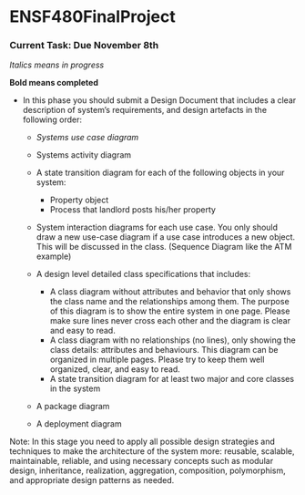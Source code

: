 # ENSF480FinalProject

### Current Task: Due November 8th

*Italics means in progress*

**Bold means completed**

* In this phase you should submit a Design Document that includes a clear description of system’s requirements,
and design artefacts in the following order:
    
    * *Systems use case diagram*
    * Systems activity diagram 
    * A state transition diagram for each of the following objects in your system:
        
        * Property object
        * Process that landlord posts his/her property
    
    * System interaction diagrams for each use case. You only should draw a new use-case diagram if a use
    case introduces a new object. This will be discussed in the class. (Sequence Diagram like the ATM example)
    * A design level detailed class specifications that includes:
    
        * A class diagram without attributes and behavior that only shows the class name and the
    relationships among them. The purpose of this diagram is to show the entire system in one page.
    Please make sure lines never cross each other and the diagram is clear and easy to read.
        * A class diagram with no relationships (no lines), only showing the class details: attributes and
behaviours. This diagram can be organized in multiple pages. Please try to keep them well
organized, clear, and easy to read.
        * A state transition diagram for at least two major and core classes in the system
    
    * A package diagram
    * A deployment diagram

Note: In this stage you need to apply all possible design strategies and techniques to make the architecture of
the system more: reusable, scalable, maintainable, reliable, and using necessary concepts such as modular
design, inheritance, realization, aggregation, composition, polymorphism, and appropriate design patterns as
needed. 